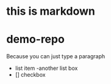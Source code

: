 # this is markdown

# demo-repo

Because you can just type a paragraph

- list item
-another list box
- [] checkbox

